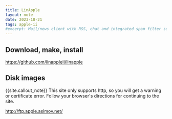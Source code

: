 ```yaml
---
title: LinApple
layout: note
date: 2023-10-21
tags: apple-ii
#excerpt: Mail/news client with RSS, chat and integrated spam filter support.
---
```


<!-- https://github.com/dabonetn/linapple-pie -->

## Download, make, install
https://github.com/linappleii/linapple

## Disk images
{{site.callout_note}} This site only supports http, so you will get a warning or certificate error.
Follow your browser's directions for continuing to the site.

http://ftp.apple.asimov.net/
